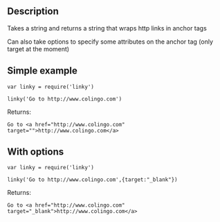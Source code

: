 ## Description

Takes a string and returns a string that wraps http links in anchor tags

Can also take options to specify some attributes on the anchor tag (only target at the moment)

## Simple example

```
var linky = require('linky')

linky('Go to http://www.colingo.com')
```

Returns:

```
Go to <a href="http://www.colingo.com" target="">http://www.colingo.com</a>
```

## With options

```
var linky = require('linky')

linky('Go to http://www.colingo.com',{target:"_blank"})
```

Returns:

```
Go to <a href="http://www.colingo.com" target="_blank">http://www.colingo.com</a>
```
